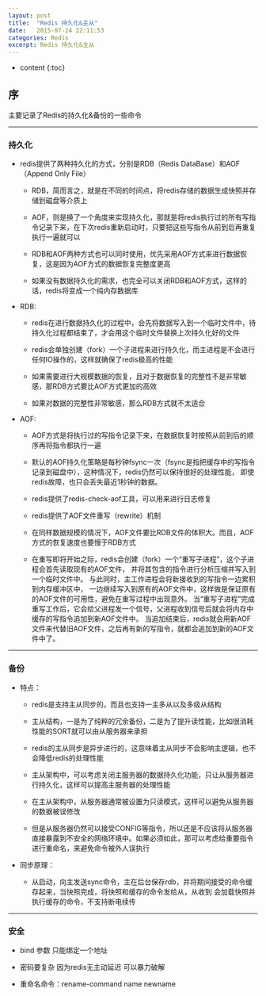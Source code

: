 ```yaml
---
layout: post
title:  "Redis 持久化&主从"
date:   2015-07-24 22:11:53
categories: Redis
excerpt: Redis 持久化&主从
---
```


* content
{:toc}


## 序

主要记录了Redis的持久化&备份的一些命令

---

### 持久化

 * redis提供了两种持久化的方式，分别是RDB（Redis DataBase）和AOF（Append Only File）

    * RDB，简而言之，就是在不同的时间点，将redis存储的数据生成快照并存储到磁盘等介质上

    * AOF，则是换了一个角度来实现持久化，那就是将redis执行过的所有写指令记录下来，在下次redis重新启动时，只要把这些写指令从前到后再重复执行一遍就可以

    * RDB和AOF两种方式也可以同时使用，优先采用AOF方式来进行数据恢复，这是因为AOF方式的数据恢复完整度更高

    * 如果没有数据持久化的需求，也完全可以关闭RDB和AOF方式，这样的话，redis将变成一个纯内存数据库

 * RDB:

   * redis在进行数据持久化的过程中，会先将数据写入到一个临时文件中，待持久化过程都结束了，才会用这个临时文件替换上次持久化好的文件

   * redis会单独创建（fork）一个子进程来进行持久化，而主进程是不会进行任何IO操作的，这样就确保了redis极高的性能

   * 如果需要进行大规模数据的恢复，且对于数据恢复的完整性不是非常敏感，那RDB方式要比AOF方式更加的高效

   * 如果对数据的完整性非常敏感，那么RDB方式就不太适合

 * AOF:

   * AOF方式是将执行过的写指令记录下来，在数据恢复时按照从前到后的顺序再将指令都执行一遍

   * 默认的AOF持久化策略是每秒钟fsync一次（fsync是指把缓存中的写指令记录到磁盘中），这种情况下，redis仍然可以保持很好的处理性能，
   即使redis故障，也只会丢失最近1秒钟的数据。

   * redis提供了redis-check-aof工具，可以用来进行日志修复

   * redis提供了AOF文件重写（rewrite）机制

   * 在同样数据规模的情况下，AOF文件要比RDB文件的体积大。而且，AOF方式的恢复速度也要慢于RDB方式

   * 在重写即将开始之际，redis会创建（fork）一个“重写子进程”，这个子进程会首先读取现有的AOF文件，
   并将其包含的指令进行分析压缩并写入到一个临时文件中。
与此同时，主工作进程会将新接收到的写指令一边累积到内存缓冲区中，
一边继续写入到原有的AOF文件中，这样做是保证原有的AOF文件的可用性，避免在重写过程中出现意外。
当“重写子进程”完成重写工作后，它会给父进程发一个信号，父进程收到信号后就会将内存中缓存的写指令追加到新AOF文件中。
当追加结束后，redis就会用新AOF文件来代替旧AOF文件，之后再有新的写指令，就都会追加到新的AOF文件中了。

---

### 备份

 * 特点：

     * redis是支持主从同步的，而且也支持一主多从以及多级从结构

     * 主从结构，一是为了纯粹的冗余备份，二是为了提升读性能，比如很消耗性能的SORT就可以由从服务器来承担

     * redis的主从同步是异步进行的，这意味着主从同步不会影响主逻辑，也不会降低redis的处理性能

     * 主从架构中，可以考虑关闭主服务器的数据持久化功能，只让从服务器进行持久化，这样可以提高主服务器的处理性能

     * 在主从架构中，从服务器通常被设置为只读模式，这样可以避免从服务器的数据被误修改

     * 但是从服务器仍然可以接受CONFIG等指令，所以还是不应该将从服务器直接暴露到不安全的网络环境中。如果必须如此，那可以考虑给重要指令进行重命名，来避免命令被外人误执行

 * 同步原理：

    * 从启动，向主发送sync命令，主在后台保存rdb，并将期间接受的命令缓存起来，当快照完成，将快照和缓存的命令发给从，从收到
会加载快照并执行缓存的命令，不支持断电续传

---

### 安全

 * bind 参数 只能绑定一个地址

 * 密码要复杂 因为redis无主动延迟 可以暴力破解

 * 重命名命令：rename-command name newname